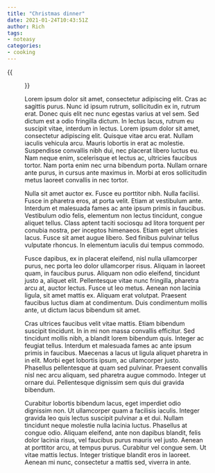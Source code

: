 ```yaml
---
title: "Christmas dinner"
date: 2021-01-24T10:43:51Z
author: Rich
tags: 
- noteasy
categories: 
- cooking
---
```


{{<figure src="smoked_shortrib.jpg">}}

Lorem ipsum dolor sit amet, consectetur adipiscing elit. Cras ac sagittis purus. Nunc id ipsum rutrum, sollicitudin ex in, rutrum erat. Donec quis elit nec nunc egestas varius at vel sem. Sed dictum est a odio fringilla dictum. In lectus lacus, rutrum eu suscipit vitae, interdum in lectus. Lorem ipsum dolor sit amet, consectetur adipiscing elit. Quisque vitae arcu erat. Nullam iaculis vehicula arcu. Mauris lobortis in erat ac molestie. Suspendisse convallis nibh dui, nec placerat libero luctus eu. Nam neque enim, scelerisque et lectus ac, ultricies faucibus tortor. Nam porta enim nec urna bibendum porta. Nullam ornare ante purus, in cursus ante maximus in. Morbi at eros sollicitudin metus laoreet convallis in nec tortor.

Nulla sit amet auctor ex. Fusce eu porttitor nibh. Nulla facilisi. Fusce in pharetra eros, at porta velit. Etiam at vestibulum ante. Interdum et malesuada fames ac ante ipsum primis in faucibus. Vestibulum odio felis, elementum non lectus tincidunt, congue aliquet tellus. Class aptent taciti sociosqu ad litora torquent per conubia nostra, per inceptos himenaeos. Etiam eget ultricies lacus. Fusce sit amet augue libero. Sed finibus pulvinar tellus vulputate rhoncus. In elementum iaculis dui tempus commodo.

Fusce dapibus, ex in placerat eleifend, nisl nulla ullamcorper purus, nec porta leo dolor ullamcorper risus. Aliquam in laoreet quam, in faucibus purus. Aliquam non odio eleifend, tincidunt justo a, aliquet elit. Pellentesque vitae nunc fringilla, pharetra arcu at, auctor lectus. Fusce ut leo metus. Aenean non lacinia ligula, sit amet mattis ex. Aliquam erat volutpat. Praesent faucibus luctus diam at condimentum. Duis condimentum mollis ante, ut dictum lacus bibendum sit amet.

Cras ultrices faucibus velit vitae mattis. Etiam bibendum suscipit tincidunt. In in mi non massa convallis efficitur. Sed tincidunt mollis nibh, a blandit lorem bibendum quis. Integer ac feugiat tellus. Interdum et malesuada fames ac ante ipsum primis in faucibus. Maecenas a lacus ut ligula aliquet pharetra in in elit. Morbi eget lobortis ipsum, ac ullamcorper justo. Phasellus pellentesque at quam sed pulvinar. Praesent convallis nisl nec arcu aliquam, sed pharetra augue commodo. Integer ut ornare dui. Pellentesque dignissim sem quis dui gravida bibendum.

Curabitur lobortis bibendum lacus, eget imperdiet odio dignissim non. Ut ullamcorper quam a facilisis iaculis. Integer gravida leo quis lectus suscipit pulvinar a et dui. Nullam tincidunt neque molestie nulla lacinia luctus. Phasellus at congue odio. Aliquam eleifend, ante non dapibus blandit, felis dolor lacinia risus, vel faucibus purus mauris vel justo. Aenean at porttitor arcu, at tempus purus. Curabitur vel congue sem. Ut vitae mattis lectus. Integer tristique blandit eros in laoreet. Aenean mi nunc, consectetur a mattis sed, viverra in ante.
